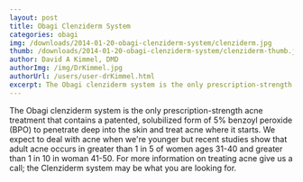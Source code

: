 ```yaml
---
layout: post
title: Obagi Clenziderm System
categories: obagi
img: /downloads/2014-01-20-obagi-clenziderm-system/clenziderm.jpg
thumb: /downloads/2014-01-20-obagi-clenziderm-system/clenziderm-thumb.jpg
author: David A Kimmel, DMD
authorImg: /img/DrKimmel.jpg
authorUrl: /users/user-drKimmel.html
excerpt: The Obagi clenziderm system is the only prescription-strength acne treatment...
---
```

The Obagi clenziderm system is the only prescription-strength acne treatment that contains a patented, solubilized form of 5% benzoyl peroxide (BPO) to penetrate deep into the skin and treat acne where it starts. We expect to deal with acne when we're younger but recent studies show that adult acne occurs in greater than 1 in 5 of women ages 31-40 and greater than 1 in 10 in woman 41-50. For more information on treating acne give us a call; the Clenziderm system may be what you are looking for. 